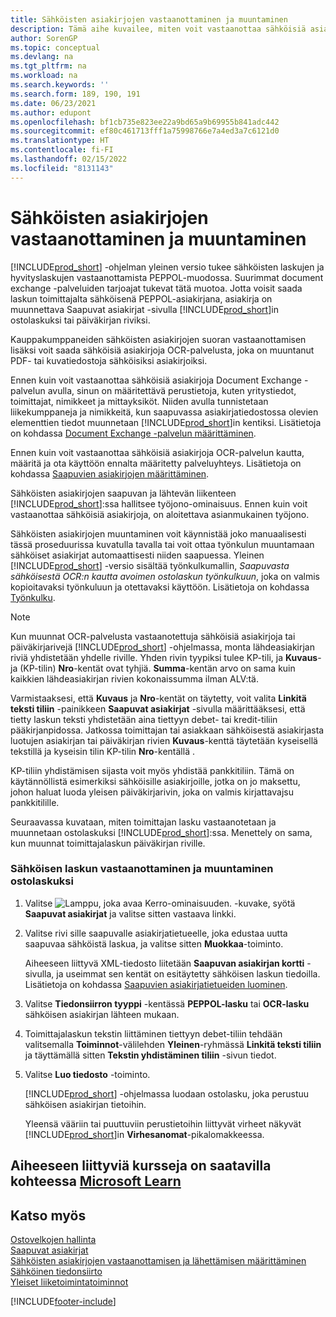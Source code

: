 ```yaml
---
title: Sähköisten asiakirjojen vastaanottaminen ja muuntaminen
description: Tämä aihe kuvailee, miten voit vastaanottaa sähköisiä asiakirjoja suoraan kauppakumppaneilta tai OCR-palvelusta.
author: SorenGP
ms.topic: conceptual
ms.devlang: na
ms.tgt_pltfrm: na
ms.workload: na
ms.search.keywords: ''
ms.search.form: 189, 190, 191
ms.date: 06/23/2021
ms.author: edupont
ms.openlocfilehash: bf1cb735e823ee22a9bd65a9b69955b841adc442
ms.sourcegitcommit: ef80c461713fff1a75998766e7a4ed3a7c6121d0
ms.translationtype: HT
ms.contentlocale: fi-FI
ms.lasthandoff: 02/15/2022
ms.locfileid: "8131143"
---
```

# <a name="receive-and-convert-electronic-documents"></a>Sähköisten asiakirjojen vastaanottaminen ja muuntaminen

[!INCLUDE[prod_short](includes/prod_short.md)] -ohjelman yleinen versio tukee sähköisten laskujen ja hyvityslaskujen vastaanottamista PEPPOL-muodossa. Suurimmat document exchange -palveluiden tarjoajat tukevat tätä muotoa. Jotta voisit saada laskun toimittajalta sähköisenä PEPPOL-asiakirjana, asiakirja on muunnettava Saapuvat asiakirjat -sivulla [!INCLUDE[prod_short](includes/prod_short.md)]in ostolaskuksi tai päiväkirjan riviksi.

Kauppakumppaneiden sähköisten asiakirjojen suoran vastaanottamisen lisäksi voit saada sähköisiä asiakirjoja OCR-palvelusta, joka on muuntanut PDF- tai kuvatiedostoja sähköisiksi asiakirjoiksi.  

Ennen kuin voit vastaanottaa sähköisiä asiakirjoja Document Exchange -palvelun avulla, sinun on määritettävä perustietoja, kuten yritystiedot, toimittajat, nimikkeet ja mittayksiköt. Niiden avulla tunnistetaan liikekumppaneja ja nimikkeitä, kun saapuvassa asiakirjatiedostossa olevien elementtien tiedot muunnetaan [!INCLUDE[prod_short](includes/prod_short.md)]in kentiksi. Lisätietoja on kohdassa [Document Exchange -palvelun määrittäminen](across-how-to-set-up-a-document-exchange-service.md).  

Ennen kuin voit vastaanottaa sähköisiä asiakirjoja OCR-palvelun kautta, määritä ja ota käyttöön ennalta määritetty palveluyhteys. Lisätietoja on kohdassa [Saapuvien asiakirjojen määrittäminen](across-how-setup-income-documents.md).  

Sähköisten asiakirjojen saapuvan ja lähtevän liikenteen [!INCLUDE[prod_short](includes/prod_short.md)]:ssa hallitsee työjono-ominaisuus. Ennen kuin voit vastaanottaa sähköisiä asiakirjoja, on aloitettava asianmukainen työjono.  

Sähköisten asiakirjojen muuntaminen voit käynnistää joko manuaalisesti tässä proseduurissa kuvatulla tavalla tai voit ottaa työnkulun muuntamaan sähköiset asiakirjat automaattisesti niiden saapuessa. Yleinen [!INCLUDE[prod_short](includes/prod_short.md)] -versio sisältää työnkulkumallin, *Saapuvasta sähköisestä OCR:n kautta avoimen ostolaskun työnkulkuun*, joka on valmis kopioitavaksi työnkuluun ja otettavaksi käyttöön. Lisätietoja on kohdassa [Työnkulku](across-workflow.md).  

> [!NOTE]  
> Kun muunnat OCR-palvelusta vastaanotettuja sähköisiä asiakirjoja tai päiväkirjarivejä [!INCLUDE[prod_short](includes/prod_short.md)] -ohjelmassa, monta lähdeasiakirjan riviä yhdistetään yhdelle riville. Yhden rivin tyypiksi tulee KP-tili, ja **Kuvaus**- ja (KP-tilin) **Nro**-kentät ovat tyhjiä. **Summa**-kentän arvo on sama kuin kaikkien lähdeasiakirjan rivien kokonaissumma ilman ALV:tä.  
>
> Varmistaaksesi, että **Kuvaus** ja **Nro**-kentät on täytetty, voit valita **Linkitä teksti tiliin** -painikkeen **Saapuvat asiakirjat** -sivulla määrittääksesi, että tietty laskun teksti yhdistetään aina tiettyyn debet- tai kredit-tiliin pääkirjanpidossa. Jatkossa toimittajan tai asiakkaan sähköisestä asiakirjasta luotujen asiakirjan tai päiväkirjan rivien **Kuvaus**-kenttä täytetään kyseisellä tekstillä ja kyseisin tilin KP-tilin **Nro**-kentällä .  
>
> KP-tiliin yhdistämisen sijasta voit myös yhdistää pankkitiliin. Tämä on käytännöllistä esimerkiksi sähköisille asiakirjoille, jotka on jo maksettu, johon haluat luoda yleisen päiväkirjarivin, joka on valmis kirjattavajsu pankkitilille.  

Seuraavassa kuvataan, miten toimittajan lasku vastaanotetaan ja muunnetaan ostolaskuksi [!INCLUDE[prod_short](includes/prod_short.md)]:ssa. Menettely on sama, kun muunnat toimittajalaskun päiväkirjan riville.  

### <a name="to-receive-and-convert-an-electronic-invoice-to-a-purchase-invoice"></a>Sähköisen laskun vastaanottaminen ja muuntaminen ostolaskuksi

1. Valitse ![Lamppu, joka avaa Kerro-ominaisuuden.](media/ui-search/search_small.png "Kerro, mitä haluat tehdä") -kuvake, syötä **Saapuvat asiakirjat** ja valitse sitten vastaava linkki.  

2. Valitse rivi sille saapuvalle asiakirjatietueelle, joka edustaa uutta saapuvaa sähköistä laskua, ja valitse sitten **Muokkaa**-toiminto.  

    Aiheeseen liittyvä XML-tiedosto liitetään **Saapuvan asiakirjan kortti** -sivulla, ja useimmat sen kentät on esitäytetty sähköisen laskun tiedoilla. Lisätietoja on kohdassa [Saapuvien asiakirjatietueiden luominen](across-how-create-income-document-records.md).  

3. Valitse **Tiedonsiirron tyyppi** -kentässä **PEPPOL-lasku** tai **OCR-lasku** sähköisen asiakirjan lähteen mukaan.  

4. Toimittajalaskun tekstin liittäminen tiettyyn debet-tiliin tehdään valitsemalla **Toiminnot**-välilehden **Yleinen**-ryhmässä **Linkitä teksti tiliin** ja täyttämällä sitten **Tekstin yhdistäminen tiliin** -sivun tiedot.  

5. Valitse **Luo tiedosto** -toiminto.  

    [!INCLUDE[prod_short](includes/prod_short.md)] -ohjelmassa luodaan ostolasku, joka perustuu sähköisen asiakirjan tietoihin.  

    Yleensä vääriin tai puuttuviin perustietoihin liittyvät virheet näkyvät [!INCLUDE[prod_short](includes/prod_short.md)]in **Virhesanomat**-pikalomakkeessa.  

## <a name="see-related-training-at-microsoft-learn"></a>Aiheeseen liittyviä kursseja on saatavilla kohteessa [Microsoft Learn](/learn/modules/electronic-documents-dynamics-365-business-central/index)

## <a name="see-also"></a>Katso myös

[Ostovelkojen hallinta](payables-manage-payables.md)  
[Saapuvat asiakirjat](across-income-documents.md)  
[Sähköisten asiakirjojen vastaanottamisen ja lähettämisen määrittäminen](across-how-to-set-up-electronic-document-sending-and-receiving.md)  
[Sähköinen tiedonsiirto](across-data-exchange.md)   
[Yleiset liiketoimintatoiminnot](ui-across-business-areas.md)  


[!INCLUDE[footer-include](includes/footer-banner.md)]